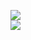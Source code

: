 [![](https://img.shields.io/badge/Made%20With-Github%20Spray-lightgrey.svg?style=for-the-badge&logo=github)](https://github.com/Annihil/github-spray#27037)  
[![](https://i.imgur.com/2DrTn0Z.gif)](https://github.com/Annihil/github-spray)